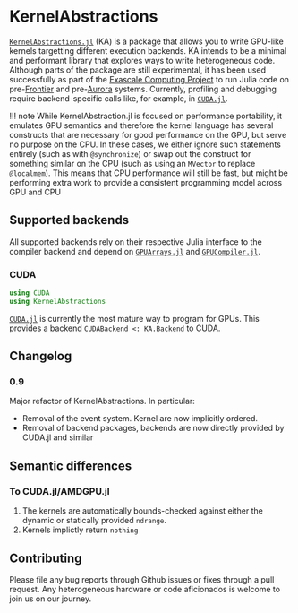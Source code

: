 # KernelAbstractions

[`KernelAbstractions.jl`](https://github.com/JuliaGPU/KernelAbstractions.jl) (KA) is
a package that allows you to write GPU-like kernels targetting different
execution backends. KA intends to be a minimal and
performant
library that explores ways to write heterogeneous code. Although parts of
the package are still experimental, it has been used successfully as part of the
[Exascale Computing Project](https://www.exascaleproject.org/) to run Julia code
on pre-[Frontier](https://www.olcf.ornl.gov/frontier/) and
pre-[Aurora](https://www.alcf.anl.gov/aurora)
systems. Currently, profiling and debugging require backend-specific calls like, for example, in
[`CUDA.jl`](https://cuda.juliagpu.org/dev/development/profiling/).

!!! note
    While KernelAbstraction.jl is focused on performance portability, it emulates GPU semantics and therefore the kernel language has several constructs that are necessary for good performance on the GPU, but serve no purpose on the CPU.
    In these cases, we either ignore such statements entirely (such as with `@synchronize`) or swap out the construct for something similar on the CPU (such as using an `MVector`  to replace `@localmem`).
    This means that CPU performance will still be fast, but might be performing extra work to provide a consistent programming model across GPU and CPU

## Supported backends
All supported backends rely on their respective Julia interface to the compiler
backend and depend on
[`GPUArrays.jl`](https://github.com/JuliaGPU/GPUArrays.jl) and
[`GPUCompiler.jl`](https://github.com/JuliaGPU/GPUCompiler.jl).

### CUDA
```julia
using CUDA
using KernelAbstractions
```
[`CUDA.jl`](https://github.com/JuliaGPU/CUDA.jl) is currently the most mature way to program for GPUs.
This provides a backend `CUDABackend <: KA.Backend` to CUDA.

## Changelog

### 0.9
Major refactor of KernelAbstractions. In particular:
- Removal of the event system. Kernel are now implicitly ordered.
- Removal of backend packages, backends are now directly provided by CUDA.jl and similar

## Semantic differences

### To CUDA.jl/AMDGPU.jl

1. The kernels are automatically bounds-checked against either the dynamic or statically
   provided `ndrange`.
2. Kernels implictly return `nothing`

## Contributing
Please file any bug reports through Github issues or fixes through a pull
request. Any heterogeneous hardware or code aficionados is welcome to join us on
our journey.
